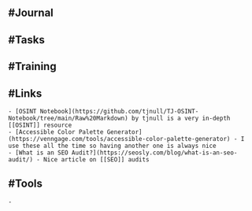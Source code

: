 ## #Journal
## #Tasks
## #Training
## #Links
	- [OSINT Notebook](https://github.com/tjnull/TJ-OSINT-Notebook/tree/main/Raw%20Markdown) by tjnull is a very in-depth [[OSINT]] resource
	- [Accessible Color Palette Generator](https://venngage.com/tools/accessible-color-palette-generator) - I use these all the time so having another one is always nice
	- [What is an SEO Audit?](https://seosly.com/blog/what-is-an-seo-audit/) - Nice article on [[SEO]] audits
## #Tools
	-